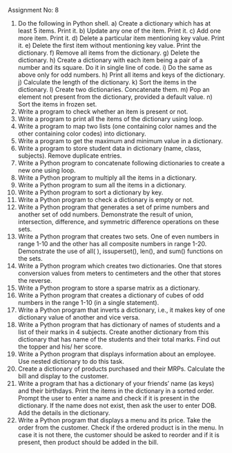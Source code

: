 Assignment No: 8
1. Do the following in Python shell.
a) Create a dictionary which has at least 5 items. Print it.
b) Update any one of the item. Print it.
c) Add one more item. Print it.
d) Delete a particular item mentioning key value. Print it.
e) Delete the first item without mentioning key value. Print the dictionary.
f) Remove all items from the dictionary.
g) Delete the dictionary.
h) Create a dictionary with each item being a pair of a number and its square. Do it in single line of code.
i) Do the same as above only for odd numbers.
h) Print all items and keys of the dictionary.
j) Calculate the length of the dictionary.
k) Sort the items in the dictionary.
l) Create two dictionaries. Concatenate them.
m) Pop an element not present from the dictionary, provided a default value.
n) Sort the items in frozen set.
2. Write a program to check whether an item is present or not.
3. Write a program to print all the items of the dictionary using loop.
4. Write a program to map two lists (one containing color names and the other containing color codes) into dictionary.
5. Write a program to get the maximum and minimum value in a dictionary.
6. Write a program to store student data in dictionary (name, class, subjects). Remove duplicate entries.
7. Write a Python program to concatenate following dictionaries to create a new one using loop.
8. Write a Python program to multiply all the items in a dictionary.
9. Write a Python program to sum all the items in a dictionary.
10. Write a Python program to sort a dictionary by key.
11. Write a Python program to check a dictionary is empty or not.
12. Write a Python program that generates a set of prime numbers and another set of odd numbers. Demonstrate the result
of union, intersection, difference, and symmetric difference operations on these sets.
13. Write a Python program that creates two sets. One of even numbers in range 1-10 and the other has all composite
numbers in range 1-20. Demonstrate the use of all( ), issuperset(), len(), and sum() functions on the sets.
14. Write a Python program which creates two dictionaries. One that stores conversion values from meters to centimeters
and the other that stores the reverse.
15. Write a Python program to store a sparse matrix as a dictionary.
16. Write a Python program that creates a dictionary of cubes of odd numbers in the range 1-10 (in a single statement).
17. Write a Python program that inverts a dictionary, i.e., it makes key of one dictionary value of another and vice versa.
18. Write a Python program that has dictionary of names of students and a list of their marks in 4 subjects. Create another
dictionary from this dictionary that has name of the students and their total marks. Find out the topper and his/ her
score.
19. Write a Python program that displays information about an employee. Use nested dictionary to do this task.
20. Create a dictionary of products purchased and their MRPs. Calculate the bill and display to the customer.
21. Write a program that has a dictionary of your friends’ name (as keys) and their birthdays. Print the items in the
dictionary in a sorted order. Prompt the user to enter a name and check if it is present in the dictionary. If the name does
not exist, then ask the user to enter DOB. Add the details in the dictionary.
22. Write a Python program that displays a menu and its price. Take the order from the customer. Check if the ordered
product is in the menu. In case it is not there, the customer should be asked to reorder and if it is present, then product
should be added in the bill.
